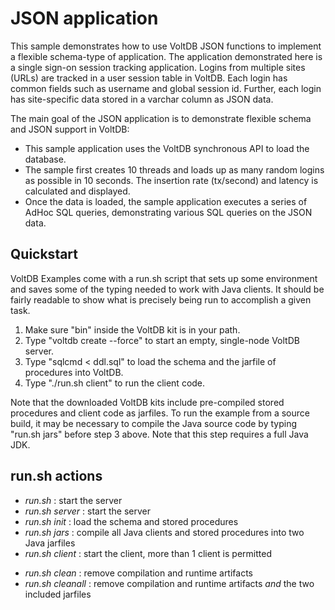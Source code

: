 JSON application
===========================

This sample demonstrates how to use VoltDB JSON functions to implement a flexible schema-type of application.  The application demonstrated here is a single sign-on session tracking application.  Logins from multiple sites (URLs) are tracked in a user session table in VoltDB.  Each login has common fields such as username and global session id.  Further, each login has site-specific data stored in a varchar column as JSON data.

The main goal of the JSON application is to demonstrate flexible schema and JSON support in VoltDB:

* This sample application uses the VoltDB synchronous API to load the database.
* The sample first creates 10 threads and loads up as many random logins as possible in 10 seconds.  The insertion rate (tx/second) and latency is calculated and displayed.
* Once the data is loaded, the sample application executes a series of AdHoc SQL queries, demonstrating various SQL queries on the JSON data.


Quickstart
-----------

VoltDB Examples come with a run.sh script that sets up some environment and saves some of the typing needed to work with Java clients. It should be fairly readable to show what is precisely being run to accomplish a given task.

1. Make sure "bin" inside the VoltDB kit is in your path.
2. Type "voltdb create --force" to start an empty, single-node VoltDB server.
3. Type "sqlcmd < ddl.sql" to load the schema and the jarfile of procedures into VoltDB.
4. Type "./run.sh client" to run the client code.

Note that the downloaded VoltDB kits include pre-compiled stored procedures and client code as jarfiles. To run the example from a source build, it may be necessary to compile the Java source code by typing "run.sh jars" before step 3 above. Note that this step requires a full Java JDK.


run.sh actions
-----------

* *run.sh* : start the server
* *run.sh server* : start the server
* *run.sh init* : load the schema and stored procedures
* *run.sh jars* : compile all Java clients and stored procedures into two Java jarfiles
* *run.sh client* : start the client, more than 1 client is permitted
- *run.sh clean* : remove compilation and runtime artifacts
- *run.sh cleanall* : remove compilation and runtime artifacts *and* the two included jarfiles


